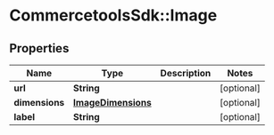 # CommercetoolsSdk::Image

## Properties
Name | Type | Description | Notes
------------ | ------------- | ------------- | -------------
**url** | **String** |  | [optional] 
**dimensions** | [**ImageDimensions**](ImageDimensions.md) |  | [optional] 
**label** | **String** |  | [optional] 


